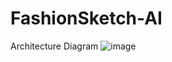# FashionSketch-AI
Architecture Diagram
![image](https://github.com/user-attachments/assets/cfd35819-5b63-4921-bc06-06f4ed06cee7)
